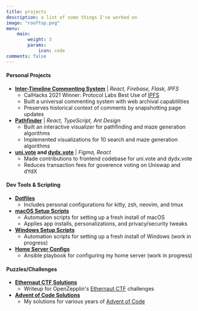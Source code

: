 ```yaml
---
title: projects
description: a list of some things I've worked on
image: "rooftop.png"
menu:
    main: 
        weight: 3
        params:
            icon: code
comments: false
---
```


#### Personal Projects

- **[Inter-Timeline Commenting System](https://github.com/yuzhoumo/itcs)** | _React, Firebase, Flask, IPFS_
  - CalHacks 2021 Winner: Protocol Labs Best Use of [IPFS](https://ipfs.io/)
  - Built a universal commenting system with web archival capablilities
  - Preserves historical context of comments by snapshotting page updates
- **[Pathfinder](https://pathfinder.joe-mo.com)** | _React, TypeScript, Ant Design_
  - Built an interactive visualizer for pathfinding and maze generation algorithms
  - Implemented visualizations for 10 search and maze generation algorithms
- **[uni.vote](https://uni.vote/) and [dydx.vote](http://dydx.vote/)** | _Figma, React_
  - Made contributions to frontend codebase for uni.vote and dydx.vote
  - Reduces transaction fees for goverence voting on Uniswap and dYdX

#### Dev Tools & Scripting

- **[Dotfiles](https://github.com/yuzhoumo/dotfiles)**
  - Includes personal configurations for kitty, zsh, neovim, and tmux
- **[macOS Setup Scripts](https://github.com/yuzhoumo/macos-configs)**
  - Automation scripts for setting up a fresh install of macOS
  - Applies app installs, personalizations, and privacy/security tweaks
- **[Windows Setup Scripts](https://github.com/yuzhoumo/windows-configs)**
  - Automation scripts for setting up a fresh install of Windows (work in progress)
- **[Home Server Configs](https://github.com/yuzhoumo/server-configs)**
  - Ansible playbook for configuring my home server (work in progress)

#### Puzzles/Challenges

- **[Ethernaut CTF Solutions](https://github.com/yuzhoumo/ethernaut-writeup)**
  - Writeup for OpenZepplin's [Ethernaut CTF](https://ethernaut.openzeppelin.com/) challenges
- **[Advent of Code Solutions](https://github.com/yuzhoumo/advent-of-code)**
  - My solutions for various years of [Advent of Code](https://adventofcode.com/)
